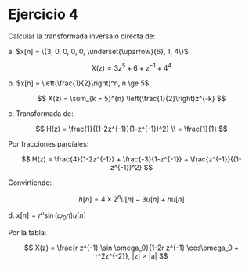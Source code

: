 # Ejercicio 4

Calcular la transformada inversa o directa de:

a. $x[n] = \{3, 0, 0, 0, 0, \underset{\uparrow}{6}, 1, 4\}$

$$
X(z) = 3 z^5 + 6 + z^{-1} + 4^{4}
$$

b. $x[n] = \left(\frac{1}{2}\right)^n, n \ge 5$

$$
X(z) = \sum_{k = 5}^{n} \left(\frac{1}{2}\right)z^{-k}
$$

c. Transformada de:

$$
H(z) = \frac{1}{(1-2z^{-1})(1-z^{-1})^2} \\
= \frac{1}{1}
$$

Por fracciones parciales:

$$
H(z) = \frac{4}{1-2z^{-1}} + \frac{-3}{1-z^{-1}} + \frac{z^{-1}}{(1-z^{-1})^2}
$$

Convirtiendo:

$$
h[n] = 4 \times 2^nu[n] - 3 u[n] + nu[n]
$$

d. $x[n] = r^n \sin(\omega_0 n)u[n]$

Por la tabla:

$$
X(z) = \frac{r z^{-1} \sin \omega_0}{1-2r z^{-1} \cos\omega_0 + r^2z^{-2}}, |z| > |a|
$$
